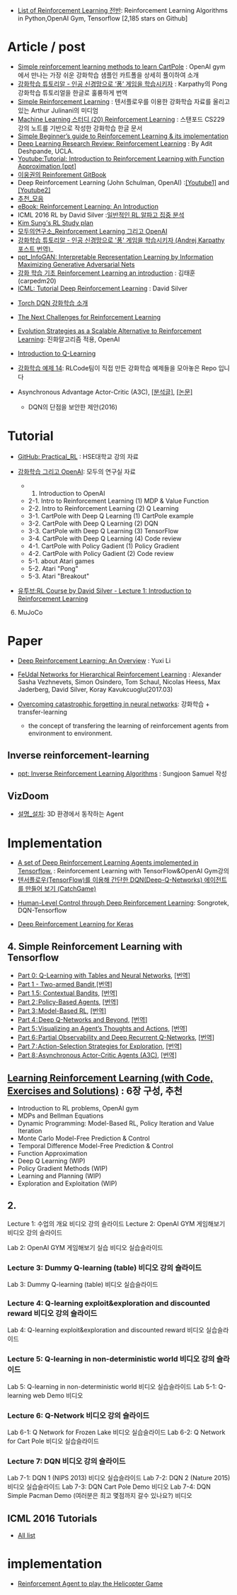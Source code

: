 
* [List of Reinforcement Learning 전반](https://github.com/dennybritz/reinforcement-learning?utm_source=mybridge&utm_medium=blog&utm_campaign=read_more): Reinforcement Learning Algorithms in Python,OpenAI Gym, Tensorflow [2,185 stars on Github]

# Article / post

* [Simple reinforcement learning methods to learn CartPole](http://kvfrans.com/simple-algoritms-for-solving-cartpole/) : OpenAI gym에서 만나는 가장 쉬운 강화학습 샘플인 카트폴을 상세히 풀이하여 소개
* [강화학습 튜토리알 - 인공 신경망으로 ‘퐁’ 게임을 학습시키자](http://keunwoochoi.blogspot.kr/2016/06/andrej-karpathy.html) : Karpathy의 Pong 강화학습 튜토리얼을 한글로 훌륭하게 번역
* [Simple Reinforcement Learning](https://medium.com/@awjuliani) : 텐서플로우를 이용한 강화학습 자료를 올리고 있는 Arthur Julinani의 미디엄
* [Machine Learning 스터디 (20) Reinforcement Learning](http://sanghyukchun.github.io/76/) : 스탠포드 CS229 강의 노트를 기반으로 작성한 강화학습 한글 문서
* [Simple Beginner’s guide to Reinforcement Learning & its implementation](https://www.analyticsvidhya.com/blog/2017/01/introduction-to-reinforcement-learning-implementation/)
* [Deep Learning Research Review: Reinforcement Learning](http://www.kdnuggets.com/2016/11/deep-learning-research-review-reinforcement-learning.html) : By Adit Deshpande, UCLA.
* [Youtube:Tutorial: Introduction to Reinforcement Learning with Function Approximation](https://www.youtube.com/watch?v=ggqnxyjaKe4),[[ppt]](http://media.nips.cc/Conferences/2015/tutorialslides/SuttonIntroRL-nips-2015-tutorial.pdf)
* [이웅권의 Reinforement GitBook](https://www.gitbook.com/book/dnddnjs/rl/details)
* Deep Reinforcement Learning (John Schulman, OpenAI) :[[Youtube1]](https://www.youtube.com/watch?v=PtAIh9KSnjo&t=2457s) and [[Youtube2]](https://www.youtube.com/watch?v=aUrX-rP_ss4&list=PLjKEIQlKCTZYN3CYBlj8r58SbNorobqcp)
* [추천_모음](https://github.com/dennybritz/reinforcement-learning)
* [eBook: Reinforcement Learning: An Introduction](https://webdocs.cs.ualberta.ca/~sutton/book/the-book-2nd.html)
* ICML 2016 RL by David Silver :[일반적인 RL](http://icml.cc/2016/tutorials/deep_rl_tutorial.pdf),[알파고 집중 분석](http://icml.cc/2016/tutorials/AlphaGo-tutorial-slides.pdf)
* [Kim Sung's RL Study plan](http://fbsight.com/t/karpathy-reinforcement-learning/1946)
* [모두의연구소_Reinforcement Learning 그리고 OpenAI](http://www.modulabs.co.kr/RL_library/1705)
* [강화학습 튜토리알 - 인공 신경망으로 '퐁' 게임을 학습시키자 (Andrej Karpathy 포스트 번역)](http://keunwoochoi.blogspot.com/2016/06/andrej-karpathy.html)_
* [ppt_InfoGAN: Interpretable Representation Learning by Information Maximizing Generative Adversarial Nets](http://www.slideshare.net/ssuser06e0c5/infogan-interpretable-representation-learning-by-information-maximizing-generative-adversarial-nets-72268213)
* [강화 학습 기초 Reinforcement Learning an introduction](https://www.slideshare.net/carpedm20/reinforcement-learning-an-introduction-64037079) : 김태훈(carpedm20)
* [ICML: Tutorial Deep Reinforcement Learning](http://icml.cc/2016/tutorials/deep_rl_tutorial.pdf) : David Silver
- [Torch DQN 강화학습 소개](http://www.popit.kr/torch-dqn-%EA%B0%95%ED%99%94%ED%95%99%EC%8A%B5-%EC%86%8C%EA%B0%9C/)

- [The Next Challenges for Reinforcement Learning](http://www.maluuba.com/blog/2017/3/14/the-next-challenges-for-reinforcement-learning)

- [Evolution Strategies as a Scalable Alternative to Reinforcement Learning](https://blog.openai.com/evolution-strategies/): 진화알고리즘 적용, OpenAI

- [Introduction to Q-Learning](https://medium.com/towards-data-science/introduction-to-q-learning-88d1c4f2b49c)

- [강화학습 예제 14](https://github.com/rlcode/reinforcement-learning/blob/master/README-kr.md): RLCode팀이 직접 만든 강화학습 예제들을 모아놓은 Repo 입니다

- Asynchronous Advantage Actor-Critic (A3C), [[분석글]](https://jay.tech.blog/2017/01/19/asynchronous-advantage-actor-critic-a3c/), [[논문]](https://arxiv.org/pdf/1602.01783.pdf)
  - DQN의 단점을 보안한 제안(2016)


# Tutorial

- [GitHub: Practical_RL](https://github.com/yandexdataschool/Practical_RL) : HSE대학교 강의 자료


- [강화학습 그리고 OpenAI](http://www.modulabs.co.kr/RL_library/1705): 모두의 연구실 자료
  - 1. Introduction to OpenAI
  - 2-1. Intro to Reinforcement Learning (1) MDP & Value Function
  - 2-2. Intro to Reinforcement Learning (2) Q Learning
  - 3-1. CartPole with Deep Q Learning (1) CartPole example  
  - 3-2. CartPole with Deep Q Learning (2) DQN
  - 3-3. CartPole with Deep Q Learning (3) TensorFlow
  - 3-4. CartPole with Deep Q Learning (4) Code review
  - 4-1. CartPole with Policy Gadient (1) Policy Gradient
  - 4-2. CartPole with Policy Gadient (2) Code review
  - 5-1. about Atari games
  - 5-2. Atari "Pong"
  - 5-3. Atari "Breakout"


- [유투브:RL Course by David Silver - Lecture 1: Introduction to Reinforcement Learning](https://www.youtube.com/watch?v=2pWv7GOvuf0&list=PL7-jPKtc4r78-wCZcQn5IqyuWhBZ8fOxT)

6. MuJoCo

# Paper
- [Deep Reinforcement Learning: An Overview](https://arxiv.org/abs/1701.07274) : Yuxi Li
- [FeUdal Networks for Hierarchical Reinforcement Learning](https://arxiv.org/abs/1703.01161) : Alexander Sasha Vezhnevets, Simon Osindero, Tom Schaul, Nicolas Heess, Max Jaderberg, David Silver, Koray Kavukcuoglu(2017.03)

- [Overcoming catastrophic forgetting in neural networks](http://www.pnas.org/content/114/13/3521.abstract): 강화학습 + transfer-learning
  - the concept of transfering the learning of reinforcement agents from environment to environment.

## Inverse reinforcement-learning
* [ppt: Inverse Reinforcement Learning Algorithms](https://www.slideshare.net/samchoi7/inverse-reinforcement-learning-algorithms) : Sungjoon Samuel 작성

## VizDoom
* [설명_설치](http://ishuca.tistory.com/401): 3D 환경에서 동작하는 Agent

# Implementation
* [A set of Deep Reinforcement Learning Agents implemented in Tensorflow.](https://github.com/awjuliani/DeepRL-Agents) : Reinforcement Learning with TensorFlow&OpenAI Gym강의
* [텐서플로우(TensorFlow)를 이용해 간단한 DQN(Deep-Q-Networks) 에이전트를 만들어 보기 (CatchGame)](http://solarisailab.com/archives/486)

- [Human-Level Control through Deep Reinforcement Learning](https://github.com/songrotek/DQN-tensorflow): Songrotek, DQN-Tensorflow

- [Deep Reinforcement Learning for Keras](https://github.com/matthiasplappert/keras-rl)


## 4. Simple Reinforcement Learning with Tensorflow
* [Part 0: Q-Learning with Tables and Neural Networks](https://medium.com/emergent-future/simple-reinforcement-learning-with-tensorflow-part-0-q-learning-with-tables-and-neural-networks-d195264329d0#.ghnfibna9), [[번역]](http://ishuca.tistory.com/391)
* [Part 1 - Two-armed Bandit](https://medium.com/@awjuliani/super-simple-reinforcement-learning-tutorial-part-1-fd544fab149#.dj6422lud),[[번역]](http://ishuca.tistory.com/392)
* [Part 1.5: Contextual Bandits](https://medium.com/emergent-future/simple-reinforcement-learning-with-tensorflow-part-1-5-contextual-bandits-bff01d1aad9c#.7sn60rufy), [[번역]](http://ishuca.tistory.com/393)
* [Part 2 : Policy-Based Agents](https://medium.com/@awjuliani/super-simple-reinforcement-learning-tutorial-part-2-ded33892c724#.g5n15a69u), [[번역]](http://ishuca.tistory.com/394)
* [Part 3 : Model-Based RL](https://medium.com/@awjuliani/simple-reinforcement-learning-with-tensorflow-part-3-model-based-rl-9a6fe0cce99#.olzbh2c28), [[번역]](http://ishuca.tistory.com/395)
* [Part 4 : Deep Q-Networks and Beyond](https://medium.com/@awjuliani/simple-reinforcement-learning-with-tensorflow-part-4-deep-q-networks-and-beyond-8438a3e2b8df#.yddfo6qgs), [[번역]](http://ishuca.tistory.com/396)
* [Part 5 : Visualizing an Agent’s Thoughts and Actions](https://medium.com/@awjuliani/simple-reinforcement-learning-with-tensorflow-part-5-visualizing-an-agents-thoughts-and-actions-4f27b134bb2a#.cglc9e4ky), [[번역]](http://ishuca.tistory.com/397)
* [Part 6 : Partial Observability and Deep Recurrent Q-Networks](https://medium.com/emergent-future/simple-reinforcement-learning-with-tensorflow-part-6-partial-observability-and-deep-recurrent-q-68463e9aeefc#.os9z46iua), [[번역]](http://ishuca.tistory.com/398)
* [Part 7 : Action-Selection Strategies for Exploration](https://medium.com/emergent-future/simple-reinforcement-learning-with-tensorflow-part-7-action-selection-strategies-for-exploration-d3a97b7cceaf#.3yhuxgohm), [[번역]](http://ishuca.tistory.com/399)
* [Part 8 : Asynchronous Actor-Critic Agents (A3C)](https://medium.com/emergent-future/simple-reinforcement-learning-with-tensorflow-part-8-asynchronous-actor-critic-agents-a3c-c88f72a5e9f2#.ju4okm2o2), [[번역]](http://ishuca.tistory.com/400)




## [Learning Reinforcement Learning (with Code, Exercises and Solutions)](http://www.wildml.com/2016/10/learning-reinforcement-learning/) : 6장 구성, 추천
* Introduction to RL problems, OpenAI gym
* MDPs and Bellman Equations
* Dynamic Programming: Model-Based RL, Policy Iteration and Value Iteration
* Monte Carlo Model-Free Prediction & Control
* Temporal Difference Model-Free Prediction & Control
* Function Approximation
* Deep Q Learning (WIP)
* Policy Gradient Methods (WIP)
* Learning and Planning (WIP)
* Exploration and Exploitation (WIP)

## 2.
Lecture 1: 수업의 개요 비디오  강의 슬라이드
Lecture 2: OpenAI GYM 게임해보기 비디오  강의 슬라이드



Lab 2: OpenAI GYM 게임해보기 실습 비디오  실습슬라이드

### Lecture 3: Dummy Q-learning (table) 비디오  강의 슬라이드
Lab 3: Dummy Q-learning (table) 비디오  실습슬라이드

### Lecture 4: Q-learning exploit&exploration and discounted reward 비디오  강의 슬라이드
Lab 4: Q-learning exploit&exploration and discounted reward 비디오  실습슬라이드

### Lecture 5: Q-learning in non-deterministic world 비디오  강의 슬라이드
Lab 5: Q-learning in non-deterministic world 비디오  실습슬라이드
Lab 5-1: Q-learning web Demo 비디오

### Lecture 6: Q-Network 비디오  강의 슬라이드
Lab 6-1: Q Network for Frozen Lake 비디오  실습슬라이드
Lab 6-2: Q Network for Cart Pole 비디오  실습슬라이드

### Lecture 7: DQN 비디오  강의 슬라이드
Lab 7-1: DQN 1 (NIPS 2013) 비디오  실습슬라이드
Lab 7-2: DQN 2 (Nature 2015) 비디오  실습슬라이드
Lab 7-3: DQN Cart Pole Demo 비디오
Lab 7-4: DQN Simple Pacman Demo (여러분은 최고 몇점까지 갈수 있나요?) 비디오

## ICML 2016 Tutorials
* [All list](http://techtalks.tv/icml/2016/tutorials/)


# implementation

- [Reinforcement Agent to play the Helicopter Game](https://github.com/dandxy89/rf_helicopter)
